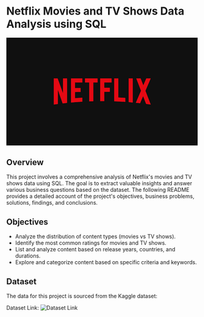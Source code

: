 # Netflix Movies and TV Shows Data Analysis using SQL

![Netflix logo](https://github.com/Kamil7Chaudhry/Netflix_SQL_Project/blob/main/BrandAssets_Logos_01-Wordmark.jpg)

## Overview

This project involves a comprehensive analysis of Netflix's movies and TV shows data using SQL. The goal is to extract valuable insights and answer various business questions based on the dataset. The following README provides a detailed account of the project's objectives, business problems, solutions, findings, and conclusions.

## Objectives

- Analyze the distribution of content types (movies vs TV shows).
- Identify the most common ratings for movies and TV shows.
- List and analyze content based on release years, countries, and durations.
- Explore and categorize content based on specific criteria and keywords.

## Dataset

The data for this project is sourced from the Kaggle dataset:

Dataset Link: ![Dataset Link](https://www.kaggle.com/datasets/shivamb/netflix-shows?resource=download)
